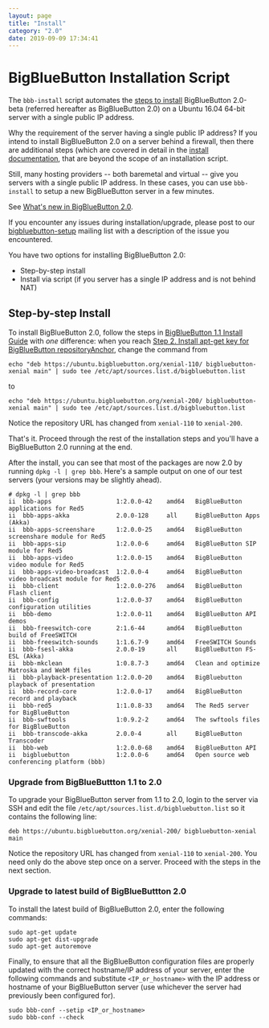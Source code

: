 ```yaml
---
layout: page
title: "Install"
category: "2.0"
date: 2019-09-09 17:34:41
---
```


# BigBlueButton Installation Script

The `bbb-install` script automates the [steps to install](/2.0/20install.html) BigBlueButton 2.0-beta (referred hereafter as BigBlueButton 2.0) on a Ubuntu 16.04 64-bit server with a single public IP address.

Why the requirement of the server having a single public IP address?  If you intend to install BigBlueButton 2.0 on a server behind a firewall, then there are additional steps (which are covered in detail in the [install documentation](/2.0/20install.html), that are beyond the scope of an installation script.  

Still, many hosting providers -- both baremetal and virtual -- give you servers with a single public IP address.  In these cases, you can use `bbb-install` to setup a new BigBlueButton server in a few minutes.

See [What's new in BigBlueButton 2.0](/2.0/20overview.html).

If you encounter any issues during installation/upgrade, please post to our [bigbluebutton-setup](https://groups.google.com/forum/#!forum/bigbluebutton-setup) mailing list with a description of the issue you encountered.

You have two options for installing BigBlueButton 2.0:

  * Step-by-step install
  * Install via script (if you server has a single IP address and is not behind NAT)

## Step-by-step Install

To install BigBlueButton 2.0, follow the steps in [BigBlueButton 1.1 Install Guide](/install/install.html) with _one_ difference: when you reach [Step 2. Install apt-get key for BigBlueButton repositoryAnchor](/install/install.html#install-apt-get-key-for-bigbluebutton-repository), change the command from

~~~
echo "deb https://ubuntu.bigbluebutton.org/xenial-110/ bigbluebutton-xenial main" | sudo tee /etc/apt/sources.list.d/bigbluebutton.list
~~~

to

~~~
echo "deb https://ubuntu.bigbluebutton.org/xenial-200/ bigbluebutton-xenial main" | sudo tee /etc/apt/sources.list.d/bigbluebutton.list
~~~

Notice the repository URL has changed from `xenial-110` to `xenial-200`.

That's it.  Proceed through the rest of the installation steps and you'll have a BigBlueButton 2.0 running at the end.  

After the install, you can see that most of the packages are now 2.0 by running `dpkg -l | grep bbb`.  Here's a sample output on one of our test servers (your versions may be slightly ahead).

~~~
# dpkg -l | grep bbb
ii  bbb-apps                  1:2.0.0-42    amd64   BigBlueButton applications for Red5
ii  bbb-apps-akka             2.0.0-128     all     BigBlueButton Apps (Akka)
ii  bbb-apps-screenshare      1:2.0.0-25    amd64   BigBlueButton screenshare module for Red5
ii  bbb-apps-sip              1:2.0.0-6     amd64   BigBlueButton SIP module for Red5
ii  bbb-apps-video            1:2.0.0-15    amd64   BigBlueButton video module for Red5
ii  bbb-apps-video-broadcast  1:2.0.0-4     amd64   BigBlueButton video broadcast module for Red5
ii  bbb-client                1:2.0.0-276   amd64   BigBlueButton Flash client
ii  bbb-config                1:2.0.0-37    amd64   BigBlueButton configuration utilities
ii  bbb-demo                  1:2.0.0-11    amd64   BigBlueButton API demos
ii  bbb-freeswitch-core       2:1.6-44      amd64   BigBlueButton build of FreeSWITCH
ii  bbb-freeswitch-sounds     1:1.6.7-9     amd64   FreeSWITCH Sounds
ii  bbb-fsesl-akka            2.0.0-19      all     BigBlueButton FS-ESL (Akka)
ii  bbb-mkclean               1:0.8.7-3     amd64   Clean and optimize Matroska and WebM files
ii  bbb-playback-presentation 1:2.0.0-20    amd64   BigBluebutton playback of presentation
ii  bbb-record-core           1:2.0.0-17    amd64   BigBlueButton record and playback
ii  bbb-red5                  1:1.0.8-33    amd64   The Red5 server for BigBlueButton
ii  bbb-swftools              1:0.9.2-2     amd64   The swftools files for BigBlueButton
ii  bbb-transcode-akka        2.0.0-4       all     BigBlueButton Transcoder
ii  bbb-web                   1:2.0.0-68    amd64   BigBlueButton API
ii  bigbluebutton             1:2.0.0-6     amd64   Open source web conferencing platform (bbb)
~~~


### Upgrade from BigBlueButtton 1.1 to 2.0

To upgrade your BigBlueButton server from 1.1 to 2.0, login to the server via SSH and edit the file `/etc/apt/sources.list.d/bigbluebutton.list` so it contains the following line:

~~~
deb https://ubuntu.bigbluebutton.org/xenial-200/ bigbluebutton-xenial main
~~~

Notice the repository URL has changed from `xenial-110` to `xenial-200`.  You need only do the above step once on a server.  Proceed with the steps in the next section.

### Upgrade to latest build of BigBlueButtton 2.0

To install the latest build of BigBlueButton 2.0, enter the following commands:

~~~
sudo apt-get update
sudo apt-get dist-upgrade
sudo apt-get autoremove
~~~

Finally, to ensure that all the BigBlueButton configuration files are properly updated with the correct hostname/IP address of your server, enter the following commands and substitute `<IP_or_hostname>` with the IP address or hostname of your BigBlueButton server (use whichever the server had previously been configured for).

~~~
sudo bbb-conf --setip <IP_or_hostname>
sudo bbb-conf --check
~~~

